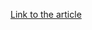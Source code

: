 [Link to the article](https://www.bleepingcomputer.com/news/security/veeam-warns-of-critical-rce-bug-in-service-provider-console/)
